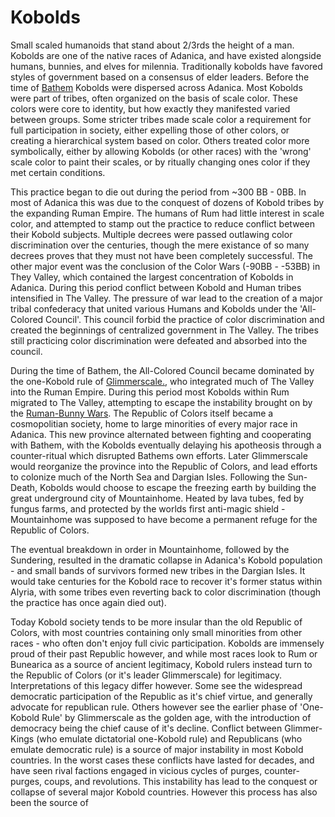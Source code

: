 # Kobolds
Small scaled humanoids that stand about 2/3rds the height of a man. Kobolds are one of the native races of Adanica, and have existed alongside humans, bunnies, and elves for milennia. Traditionally kobolds have favored styles of government based on a consensus of elder leaders. Before the time of [Bathem](../people/individuals/bathem.md) Kobolds were dispersed across Adanica. Most Kobolds were part of tribes, often organized on the basis of scale color. These colors were core to identity, but how exactly they manifested varied between groups. Some stricter tribes made scale color a requirement for full participation in society, either expelling those of other colors, or creating a hierarchical system based on color. Others treated color more symbolically, either by allowing Kobolds (or other races) with the 'wrong' scale color to paint their scales, or by ritually changing ones color if they met certain conditions. 

This practice began to die out during the period from ~300 BB - 0BB. In most of Adanica this was due to the conquest of dozens of Kobold tribes by the expanding Ruman Empire. The humans of Rum had little interest in scale color, and attempted to stamp out the practice to reduce conflict between their Kobold subjects. Multiple decrees were passed outlawing color discrimination over the centuries, though the mere existance of so many decrees proves that they must not have been completely successful. The other major event was the conclusion of the Color Wars (-90BB - -53BB) in They Valley, which contained the largest concentration of Kobolds in Adanica. During this period conflict between Kobold and Human tribes intensified in The Valley. The pressure of war lead to the creation of a major tribal confederacy that united various Humans and Kobolds under the 'All-Colored Council'. This council forbid the practice of color discrimination and created the beginnings of centralized government in The Valley. The tribes still practicing color discrimination were defeated and absorbed into the council. 

During the time of Bathem, the All-Colored Council became dominated by the one-Kobold rule of [Glimmerscale.](../people/individuals/glimmerscale.md), who integrated much of The Valley into the Ruman Empire. During this period most Kobolds within Rum migrated to The Valley, attempting to escape the instability brought on by the [Ruman-Bunny Wars](../events/ruman_bunny_wars.md). The Republic of Colors itself became a cosmopolitian society, home to large minorities of every major race in Adanica.  This new province alternated between fighting and cooperating with Bathem, with the Kobolds eventually delaying his apotheosis through a counter-ritual which disrupted Bathems own efforts. Later Glimmerscale would reorganize the province into the Republic of Colors, and lead efforts to colonize much of the North Sea and Dargian Isles. Following the Sun-Death, Kobolds would choose to escape the freezing earth by building the great underground city of Mountainhome. Heated by lava tubes, fed by fungus farms, and protected by the worlds first anti-magic shield - Mountainhome was supposed to have become a permanent refuge for the Republic of Colors. 

The eventual breakdown in order in Mountainhome, followed by the Sundering, resulted in the dramatic collapse in Adanica's Kobold population - and small bands of survivors formed new tribes in the Dargian Isles. It would take centuries for the Kobold race to recover it's former status within Alyria, with some tribes even reverting back to color discrimination (though the practice has once again died out). 

Today Kobold society tends to be more insular than the old Republic of Colors, with most countries containing only small minorities from other races - who often don't enjoy full civic participation. Kobolds are immensely proud of their past Republic however, and while most races look to Rum or Bunearica as a source of ancient legitimacy, Kobold rulers instead turn to the Republic of Colors (or it's leader Glimmerscale) for legitimacy. Interpretations of this legacy differ however. Some see the widespread democratic participation of the Republic as it's chief virtue, and generally advocate for republican rule. Others however see the earlier phase of 'One-Kobold Rule' by Glimmerscale as the golden age, with the introduction of democracy being the chief cause of it's decline. Conflict between Glimmer-Kings (who emulate dictatorial one-Kobold rule) and Republicans (who emulate democratic rule) is a source of major instability in most Kobold countries. In the worst cases these conflicts have lasted for decades, and have seen rival factions engaged in vicious cycles of purges, counter-purges, coups, and revolutions. This instability has lead to the conquest or collapse of several major Kobold countries. However this process has also been the source of 
